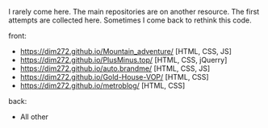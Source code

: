 I rarely come here. The main repositories are on another resource. The first attempts are collected here. Sometimes I come back to rethink this code.

front:
* https://dim272.github.io/Mountain_adventure/ [HTML, CSS, JS]
* https://dim272.github.io/PlusMinus.top/ [HTML, CSS, jQuerry] 
* https://dim272.github.io/auto.brandme/ [HTML, CSS, JS]
* https://dim272.github.io/Gold-House-VOP/ [HTML, CSS]
* https://dim272.github.io/metroblog/ [HTML, CSS]

back:
* All other

<!---
dim272/dim272 is a ✨ special ✨ repository because its `README.md` (this file) appears on your GitHub profile.
You can click the Preview link to take a look at your changes.
--->
